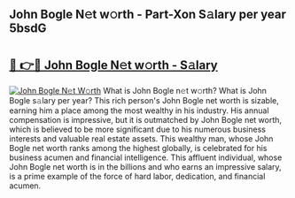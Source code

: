 ## John Bogle N𝚎t w𝚘rth - Part-Xon S𝚊lary per year 5bsdG

# <h2><a href="http://gc4a5av.nevu.top/?p=John+Bogle">🔗 👉🔴 John Bogle N𝚎t w𝚘rth - S𝚊lary</a></h2>

[![John Bogle N𝚎t W𝚘rth](https://i.imgur.com/Oavwk0R.jpeg)](http://gc4a5av.nevu.top/?p=John+Bogle)
What is John Bogle n𝚎t w𝚘rth? What is John Bogle s𝚊lary per year?
This rich person's John Bogle net worth is sizable, earning him a place among the most wealthy in his industry. His annual compensation is impressive, but it is outmatched by John Bogle net worth, which is believed to be more significant due to his numerous business interests and valuable real estate assets. This wealthy man, whose John Bogle net worth ranks among the highest globally, is celebrated for his business acumen and financial intelligence. This affluent individual, whose John Bogle net worth is in the billions and who earns an impressive salary, is a prime example of the force of hard labor, dedication, and financial acumen.
